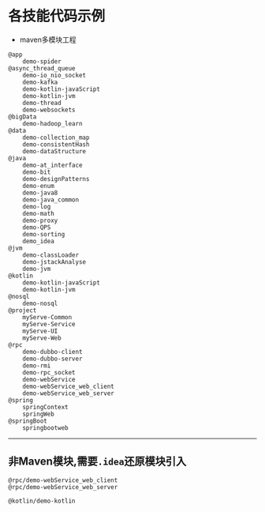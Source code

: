 
# 各技能代码示例
- maven多模块工程
```
@app
    demo-spider
@async_thread_queue
    demo-io_nio_socket
    demo-kafka
    demo-kotlin-javaScript
    demo-kotlin-jvm
    demo-thread
    demo-websockets
@bigData
    demo-hadoop_learn
@data
    demo-collection_map
    demo-consistentHash
    demo-dataStructure
@java
    demo-at_interface
    demo-bit
    demo-designPatterns
    demo-enum
    demo-java8
    demo-java_common
    demo-log
    demo-math
    demo-proxy
    demo-QPS
    demo-sorting
    demo_idea
@jvm
    demo-classLoader
    demo-jstackAnalyse
    demo-jvm
@kotlin
    demo-kotlin-javaScript
    demo-kotlin-jvm
@nosql
    demo-nosql
@project
    myServe-Common
    myServe-Service
    myServe-UI
    myServe-Web
@rpc
    demo-dubbo-client
    demo-dubbo-server
    demo-rmi
    demo-rpc_socket
    demo-webService
    demo-webService_web_client
    demo-webService_web_server
@spring
    springContext
    springWeb
@springBoot
    springbootweb
```

---
## 非Maven模块,需要`.idea`还原模块引入
```
@rpc/demo-webService_web_client
@rpc/demo-webService_web_server

@kotlin/demo-kotlin
```

<!--
# 查看仓库
```
➜  myServer git:(master) ✗ git remote -v
all     https://github.com/liuxiang/myServer.git (push)
all     https://git.oschina.net/liuxiang7/myServer.git (push)
all     https://github.com/liuxiang/myServer.git (fetch)
origin  https://github.com/liuxiang/myServer.git (push)
origin  https://github.com/liuxiang/myServer.git (fetch)
osc     https://git.oschina.net/liuxiang7/myServer.git (push)
osc     https://git.oschina.net/liuxiang7/myServer.git (fetch)
```

# 新建远程仓库
- 新增源
git remote add osc <remote_git_address>
- 修改源
git remote set-url origin <remote_git_address>
- 追加源(一般用all,见下文)
git remote set-url --add origin <remote_git_address>

# 指定仓库操作
- github
git fetch origin master         # 仅更新,不合并
git pull -v --progress "origin" # 更新+合并﻿merge
git push origin master          # 仅提交,不切换
git push -u origin master       # 提交+切换(默认主机)

- oschina
git pull -v --progress "osc"    # 更新
git push osc master             # 仅提交,不切换
git push -u osc master          # 提交+切换(默认主机)

注意:
1.推送同时完成-u的默认主机[origin/osc]切换
2.如需多仓库同时操作,可使用相同的仓库名 见:http://blog.csdn.net/isea533/article/details/41382699

# =====================================
# 多主机设置
- 添加多主机共享别名
添加一个remote,这里是all,也可以是别的名字
git remote add all https://github.com/liuxiang/myServer.git
再添加另一个:
git remote set-url --add all https://git.oschina.net/liuxiang7/myServer.git
如果有多个,按照上面这一个命令进行添加.

- 查看
git remote -v

- 提交的时候输入
git push all --all

- 切换主机
git push -u all master

-->